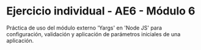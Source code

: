 # Ejercicio individual - AE6 - Módulo 6

Práctica de uso del módulo externo 'Yargs' en 'Node JS' para configuración, validación y aplicación de parámetros iniciales de una aplicación.

